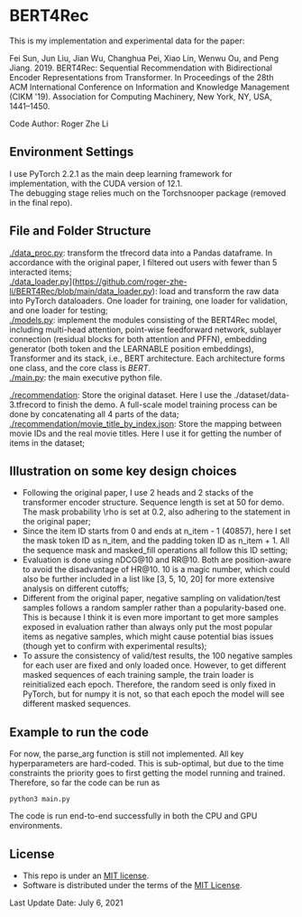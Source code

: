 # BERT4Rec

This is my implementation and experimental data for the paper:

Fei Sun, Jun Liu, Jian Wu, Changhua Pei, Xiao Lin, Wenwu Ou, and Peng Jiang. 2019. BERT4Rec: Sequential Recommendation with Bidirectional Encoder Representations from Transformer. In Proceedings of the 28th ACM International Conference on Information and Knowledge Management (CIKM '19). Association for Computing Machinery, New York, NY, USA, 1441–1450.

Code Author: Roger Zhe Li

## Environment Settings
I use PyTorch 2.2.1 as the main deep learning framework for implementation, with the CUDA version of 12.1. <br/>
The debugging stage relies much on the Torchsnooper package (removed in the final repo). <br/>


## File and Folder Structure

[./data_proc.py](https://github.com/roger-zhe-li/BERT4Rec/blob/main/data_proc.py): transform the tfrecord data into a Pandas dataframe. In accordance with the original paper, I filtered out users with fewer than 5 interacted items; <br/>
[./data_loader.py](https://github.com/roger-zhe-li/BERT4Rec/blob/main/data_loader.py)](https://github.com/roger-zhe-li/BERT4Rec/blob/main/data_loader.py): load and transform the raw data into PyTorch dataloaders. One loader for training, one loader for validation, and one loader for testing; <br/>
[./models.py](https://github.com/roger-zhe-li/BERT4Rec/blob/main/models.py): implement the modules consisting of the BERT4Rec model, including multi-head attention, point-wise feedforward network, sublayer connection (residual blocks for both attention and PFFN), embedding generator (both token and the LEARNABLE position embeddings), Transformer and its stack, i.e., BERT architecture. Each architecture forms one class, and the core class is *BERT*.   <br/>
[./main.py](https://github.com/roger-zhe-li/BERT4Rec/blob/main/main.py): the main executive python file. <br/>

[./recommendation](https://github.com/roger-zhe-li/BERT4Rec/tree/main/recommendation): Store the original dataset. Here I use the ./dataset/data-3.tfrecord to finish the demo. A full-scale model training process can be done by concatenating all 4 parts of the data; <br/>
[./recommendation/movie_title_by_index.json](https://github.com/roger-zhe-li/BERT4Rec/blob/main/recommendation/movie_title_by_index.json): Store the mapping between movie IDs and the real movie titles. Here I use it for getting the number of items in the dataset; <br/>


## Illustration on some key design choices
- Following the original paper, I use 2 heads and 2 stacks of the transformer encoder structure. Sequence length is set at 50 for demo. The mask probability \rho is set at 0.2, also adhering to the statement in the original paper;
- Since the item ID starts from 0 and ends at n_item - 1 (40857), here I set the mask token ID as n_item, and the padding token ID as n_item + 1. All the sequence mask and masked_fill operations all follow this ID setting;
- Evaluation is done using nDCG@10 and RR@10. Both are position-aware to avoid the disadvantage of HR@10. 10 is a magic number, which could also be further included in a list like \[3, 5, 10, 20\] for more extensive analysis on different cutoffs;
- Different from the original paper, negative sampling on validation/test samples follows a random sampler rather than a popularity-based one. This is because I think it is even more important to get more samples exposed in evaluation rather than always only put the most popular items as negative samples, which might cause potential bias issues (though yet to confirm with experimental results);
- To assure the consistency of valid/test results, the 100 negative samples for each user are fixed and only loaded once. However, to get different masked sequences of each training sample, the train loader is reinitialized each epoch. Therefore, the random seed is only fixed in PyTorch, but for numpy it is not, so that each epoch the model will see different masked sequences.


## Example to run the code
For now, the parse_arg function is still not implemented. All key hyperparameters are hard-coded. This is sub-optimal, but due to the time constraints the priority goes to first getting the model running and trained. Therefore, so far the code can be run as

```
python3 main.py
```
The code is run end-to-end successfully in both the CPU and GPU environments.

## License
* This repo is under an [MIT license]([https://creativecommons.org/licenses/by/4.0/](https://opensource.org/license/mit)).
* Software is distributed under the terms of the [MIT License](https://opensource.org/licenses/MIT).



Last Update Date: July 6, 2021
